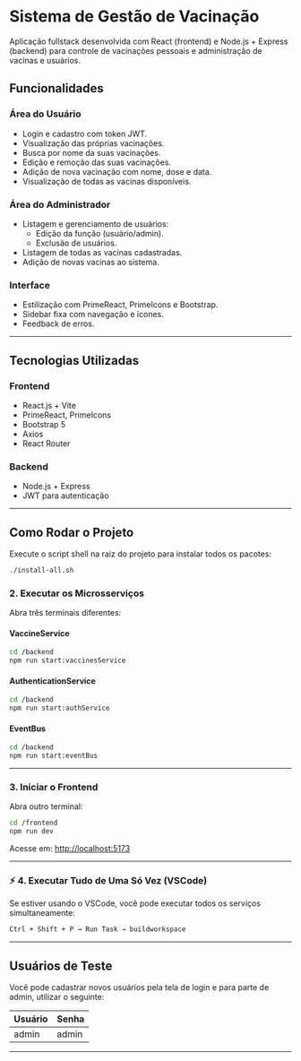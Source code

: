 # Sistema de Gestão de Vacinação

Aplicação fullstack desenvolvida com React (frontend) e Node.js + Express (backend) para controle de vacinações pessoais e administração de vacinas e usuários.

## Funcionalidades

### Área do Usuário
- Login e cadastro com token JWT.
- Visualização das próprias vacinações.
- Busca por nome da suas vacinações.
- Edição e remoção das suas vacinações.
- Adição de nova vacinação com nome, dose e data.
- Visualização de todas as vacinas disponíveis.

### Área do Administrador
- Listagem e gerenciamento de usuários:
  - Edição da função (usuário/admin).
  - Exclusão de usuários.
- Listagem de todas as vacinas cadastradas.
- Adição de novas vacinas ao sistema.

### Interface
- Estilização com PrimeReact, PrimeIcons e Bootstrap.
- Sidebar fixa com navegação e ícones.
- Feedback de erros.

---

## Tecnologias Utilizadas

### Frontend
- React.js + Vite
- PrimeReact, PrimeIcons
- Bootstrap 5
- Axios
- React Router

### Backend
- Node.js + Express
- JWT para autenticação

---

## Como Rodar o Projeto
Execute o script shell na raiz do projeto para instalar todos os pacotes:
```bash
./install-all.sh
```

### 2. Executar os Microsserviços

Abra três terminais diferentes:

#### VaccineService
```bash
cd /backend
npm run start:vaccinesService
```

#### AuthenticationService
```bash
cd /backend
npm run start:authService
```

#### EventBus
```bash
cd /backend
npm run start:eventBus
```

---

### 3. Iniciar o Frontend

Abra outro terminal:

```bash
cd /frontend
npm run dev
```

Acesse em: [http://localhost:5173](http://localhost:5173)

---

### ⚡ 4. Executar Tudo de Uma Só Vez (VSCode)

Se estiver usando o VSCode, você pode executar todos os serviços simultaneamente:

```bash
Ctrl + Shift + P → Run Task → buildworkspace
```

---

## Usuários de Teste

Você pode cadastrar novos usuários pela tela de login e para parte de admin, utilizar o seguinte:

| Usuário   | Senha     |
|-----------|-----------|
| admin     | admin     |

---
